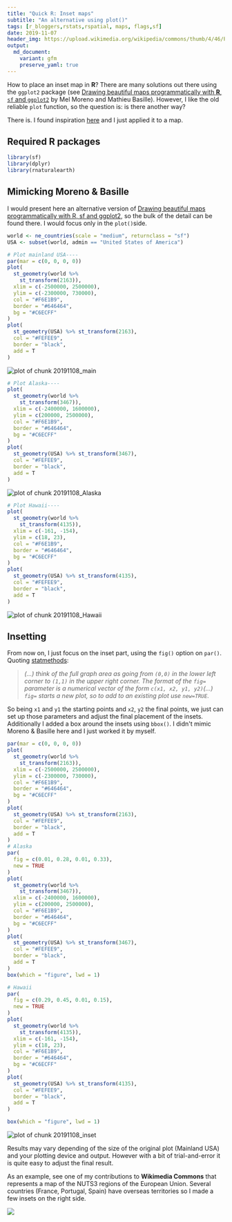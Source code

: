 ```yaml
---
title: "Quick R: Inset maps"
subtitle: "An alternative using plot()"
tags: [r_bloggers,rstats,rspatial, maps, flags,sf]
date: 2019-11-07
header_img: https://upload.wikimedia.org/wikipedia/commons/thumb/4/46/Population_density_by_NUTS_3_region_%282017%29.svg/1000px-Population_density_by_NUTS_3_region_%282017%29.svg.png
output: 
  md_document:
    variant: gfm
    preserve_yaml: true
---
```







How to place an inset map in **R**? There are many solutions out there using the `ggplot2` package (see [Drawing beautiful maps programmatically with **R**, `sf` and `ggplot2`](https://www.r-spatial.org/r/2018/10/25/ggplot2-sf-3.html) by Mel Moreno and Mathieu Basille). However, I like the old reliable `plot` function, so the question is: is there another way?


There is. I found inspiration [here](https://www.statmethods.net/advgraphs/layout.html) and I just applied it to a map.


## Required R packages


```r
library(sf)
library(dplyr)
library(rnaturalearth)
```

## Mimicking Moreno & Basille

I would present here an alternative version of [Drawing beautiful maps programmatically with R, sf and ggplot2](https://www.r-spatial.org/r/2018/10/25/ggplot2-sf-3.html), so the bulk of the detail can be found there. I would focus only in the `plot()`side.


```r
world <- ne_countries(scale = "medium", returnclass = "sf")
USA <- subset(world, admin == "United States of America")

# Plot mainland USA----
par(mar = c(0, 0, 0, 0))
plot(
  st_geometry(world %>%
    st_transform(2163)),
  xlim = c(-2500000, 2500000),
  ylim = c(-2300000, 730000),
  col = "#F6E1B9",
  border = "#646464",
  bg = "#C6ECFF"
)
plot(
  st_geometry(USA) %>% st_transform(2163),
  col = "#FEFEE9",
  border = "black",
  add = T
)
```

![plot of chunk 20191108_main](https://dieghernan.github.io/assets/img/blog/20191108_main-1.png)


```r
# Plot Alaska----
plot(
  st_geometry(world %>%
    st_transform(3467)),
  xlim = c(-2400000, 1600000),
  ylim = c(200000, 2500000),
  col = "#F6E1B9",
  border = "#646464",
  bg = "#C6ECFF"
)
plot(
  st_geometry(USA) %>% st_transform(3467),
  col = "#FEFEE9",
  border = "black",
  add = T
)
```

![plot of chunk 20191108_Alaska](https://dieghernan.github.io/assets/img/blog/20191108_Alaska-1.png)


```r
# Plot Hawaii----
plot(
  st_geometry(world %>%
    st_transform(4135)),
  xlim = c(-161, -154),
  ylim = c(18, 23),
  col = "#F6E1B9",
  border = "#646464",
  bg = "#C6ECFF"
)
plot(
  st_geometry(USA) %>% st_transform(4135),
  col = "#FEFEE9",
  border = "black",
  add = T
)
```

![plot of chunk 20191108_Hawaii](https://dieghernan.github.io/assets/img/blog/20191108_Hawaii-1.png)

## Insetting

From now on, I just focus on the inset part, using the `fig()` option on `par()`. Quoting [statmethods](https://www.statmethods.net/advgraphs/layout.html):

>*(...) think of the full graph area as going from `(0,0)` in the lower left corner to `(1,1)` in the upper right corner. The format of the `fig=` parameter is a numerical vector of the form `c(x1, x2, y1, y2)`(...)
`fig=` starts a new plot, so to add to an existing plot use `new=TRUE`.*

So being `x1` and `y1` the starting points and `x2`, `y2` the final points, we just can set up those parameters and adjust the final placement of the insets. Additionally I added a box around the insets using `bbox()`. I didn't mimic Moreno & Basille here and I just worked it by myself.


```r
par(mar = c(0, 0, 0, 0))
plot(
  st_geometry(world %>%
    st_transform(2163)),
  xlim = c(-2500000, 2500000),
  ylim = c(-2300000, 730000),
  col = "#F6E1B9",
  border = "#646464",
  bg = "#C6ECFF"
)
plot(
  st_geometry(USA) %>% st_transform(2163),
  col = "#FEFEE9",
  border = "black",
  add = T
)
# Alaska
par(
  fig = c(0.01, 0.28, 0.01, 0.33),
  new = TRUE
)
plot(
  st_geometry(world %>%
    st_transform(3467)),
  xlim = c(-2400000, 1600000),
  ylim = c(200000, 2500000),
  col = "#F6E1B9",
  border = "#646464",
  bg = "#C6ECFF"
)
plot(
  st_geometry(USA) %>% st_transform(3467),
  col = "#FEFEE9",
  border = "black",
  add = T
)
box(which = "figure", lwd = 1)

# Hawaii
par(
  fig = c(0.29, 0.45, 0.01, 0.15),
  new = TRUE
)
plot(
  st_geometry(world %>%
    st_transform(4135)),
  xlim = c(-161, -154),
  ylim = c(18, 23),
  col = "#F6E1B9",
  border = "#646464",
  bg = "#C6ECFF"
)
plot(
  st_geometry(USA) %>% st_transform(4135),
  col = "#FEFEE9",
  border = "black",
  add = T
)

box(which = "figure", lwd = 1)
```

![plot of chunk 20191108_inset](https://dieghernan.github.io/assets/img/blog/20191108_inset-1.png)

Results may vary depending of the size of the original plot (Mainland USA) and your plotting device and output. However with a bit of trial-and-error it is quite easy to adjust the final result.

As an example, see one of my contributions to **Wikimedia Commons** that represents a map of the NUTS3 regions of the European Union. Several countries (France, Portugal, Spain) have overseas territories so I made a few insets on the right side.

<img src="https://upload.wikimedia.org/wikipedia/commons/thumb/4/46/Population_density_by_NUTS_3_region_%282017%29.svg/1000px-Population_density_by_NUTS_3_region_%282017%29.svg.png">


